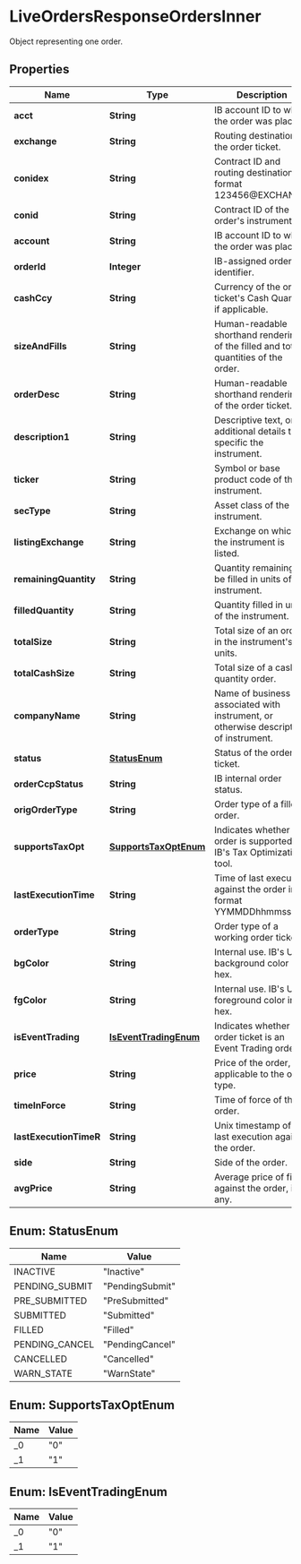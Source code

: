 

# LiveOrdersResponseOrdersInner

Object representing one order.

## Properties

| Name | Type | Description | Notes |
|------------ | ------------- | ------------- | -------------|
|**acct** | **String** | IB account ID to which the order was placed. |  [optional] |
|**exchange** | **String** | Routing destination of the order ticket. |  [optional] |
|**conidex** | **String** | Contract ID and routing destination in format 123456@EXCHANGE. |  [optional] |
|**conid** | **String** | Contract ID of the order&#39;s instrument. |  [optional] |
|**account** | **String** | IB account ID to which the order was placed. |  [optional] |
|**orderId** | **Integer** | IB-assigned order identifier. |  [optional] |
|**cashCcy** | **String** | Currency of the order ticket&#39;s Cash Quantity, if applicable. |  [optional] |
|**sizeAndFills** | **String** | Human-readable shorthand rendering of the filled and total quantities of the order. |  [optional] |
|**orderDesc** | **String** | Human-readable shorthand rendering of the order ticket. |  [optional] |
|**description1** | **String** | Descriptive text, or additional details that specific the instrument. |  [optional] |
|**ticker** | **String** | Symbol or base product code of the instrument. |  [optional] |
|**secType** | **String** | Asset class of the instrument. |  [optional] |
|**listingExchange** | **String** | Exchange on which the instrument is listed. |  [optional] |
|**remainingQuantity** | **String** | Quantity remaining to be filled in units of the instrument. |  [optional] |
|**filledQuantity** | **String** | Quantity filled in units of the instrument. |  [optional] |
|**totalSize** | **String** | Total size of an order in the instrument&#39;s units. |  [optional] |
|**totalCashSize** | **String** | Total size of a cash quantity order. |  [optional] |
|**companyName** | **String** | Name of business associated with instrument, or otherwise description of instrument. |  [optional] |
|**status** | [**StatusEnum**](#StatusEnum) | Status of the order ticket. |  [optional] |
|**orderCcpStatus** | **String** | IB internal order status. |  [optional] |
|**origOrderType** | **String** | Order type of a filled order. |  [optional] |
|**supportsTaxOpt** | [**SupportsTaxOptEnum**](#SupportsTaxOptEnum) | Indicates whether the order is supported by IB&#39;s Tax Optimization tool. |  [optional] |
|**lastExecutionTime** | **String** | Time of last execution against the order in format YYMMDDhhmmss. |  [optional] |
|**orderType** | **String** | Order type of a working order ticket. |  [optional] |
|**bgColor** | **String** | Internal use. IB&#39;s UI background color in hex. |  [optional] |
|**fgColor** | **String** | Internal use. IB&#39;s UI foreground color in hex. |  [optional] |
|**isEventTrading** | [**IsEventTradingEnum**](#IsEventTradingEnum) | Indicates whether the order ticket is an Event Trading order. |  [optional] |
|**price** | **String** | Price of the order, if applicable to the order type. |  [optional] |
|**timeInForce** | **String** | Time of force of the order. |  [optional] |
|**lastExecutionTimeR** | **String** | Unix timestamp of the last execution against the order. |  [optional] |
|**side** | **String** | Side of the order. |  [optional] |
|**avgPrice** | **String** | Average price of fills against the order, if any. |  [optional] |



## Enum: StatusEnum

| Name | Value |
|---- | -----|
| INACTIVE | &quot;Inactive&quot; |
| PENDING_SUBMIT | &quot;PendingSubmit&quot; |
| PRE_SUBMITTED | &quot;PreSubmitted&quot; |
| SUBMITTED | &quot;Submitted&quot; |
| FILLED | &quot;Filled&quot; |
| PENDING_CANCEL | &quot;PendingCancel&quot; |
| CANCELLED | &quot;Cancelled&quot; |
| WARN_STATE | &quot;WarnState&quot; |



## Enum: SupportsTaxOptEnum

| Name | Value |
|---- | -----|
| _0 | &quot;0&quot; |
| _1 | &quot;1&quot; |



## Enum: IsEventTradingEnum

| Name | Value |
|---- | -----|
| _0 | &quot;0&quot; |
| _1 | &quot;1&quot; |



